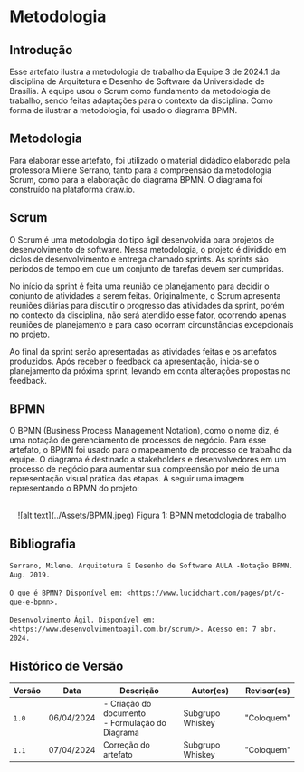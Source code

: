 # Metodologia

## Introdução

Esse artefato ilustra a metodologia de trabalho da Equipe 3 de 2024.1 da disciplina de Arquitetura e Desenho de Software da Universidade de Brasília. A equipe usou o Scrum como fundamento da metodologia de trabalho, sendo feitas adaptações para o contexto da disciplina. Como forma de ilustrar a metodologia, foi usado o diagrama BPMN.

## Metodologia

Para elaborar esse artefato, foi utilizado o material didádico elaborado pela professora Milene Serrano, tanto para a compreensão da metodologia Scrum, como para a elaboração do diagrama BPMN. O diagrama foi construído na plataforma draw.io.

## Scrum

O Scrum é uma metodologia do tipo ágil desenvolvida para projetos de desenvolvimento de software. Nessa metodologia, o projeto é dividido em ciclos de desenvolvimento e entrega chamado sprints. As sprints são períodos de tempo em que um conjunto de tarefas devem ser cumpridas. 

No início da sprint é feita uma reunião de planejamento para decidir o conjunto de atividades a serem feitas. Originalmente, o Scrum apresenta reuniões diárias para discutir o progresso das atividades da sprint, porém no contexto da disciplina, não será atendido esse fator, ocorrendo apenas reuniões de planejamento e para caso ocorram circunstâncias excepcionais no projeto. 

Ao final da sprint serão apresentadas as atividades feitas e os artefatos produzidos. Após receber o feedback da apresentação, inicia-se o planejamento da próxima sprint, levando em conta alterações propostas no feedback.

## BPMN

O BPMN (Business Process Management Notation), como o nome diz, é uma notação de gerenciamento de processos de negócio. Para esse artefato, o BPMN foi usado para o mapeamento de processo de trabalho da equipe. O diagrama é destinado a stakeholders e desenvolvedores em um processo de negócio para aumentar sua compreensão por meio de uma representação visual prática das etapas. A seguir uma imagem representando o BPMN do projeto:

<br>
<center>
![alt text](../Assets/BPMN.jpeg)
Figura 1: BPMN metodologia de trabalho
</center>

## Bibliografia


    Serrano, Milene. Arquitetura E Desenho de Software AULA -Notação BPMN. Aug. 2019.

    O que é BPMN? Disponível em: <https://www.lucidchart.com/pages/pt/o-que-e-bpmn>.

    ‌Desenvolvimento Ágil. Disponível em: <https://www.desenvolvimentoagil.com.br/scrum/>. Acesso em: 7 abr. 2024.


## Histórico de Versão

| Versão | Data | Descrição| Autor(es) | Revisor(es)
|--|--|--|--|--|
|`1.0` | 06/04/2024 | - Criação do documento<br>- Formulação do Diagrama | Subgrupo Whiskey | "Coloquem" |
|`1.1` | 07/04/2024 | Correção do artefato | Subgrupo Whiskey | "Coloquem" |
